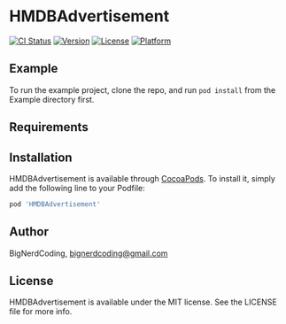 # HMDBAdvertisement

[![CI Status](https://img.shields.io/travis/BigNerdCoding/HMDBAdvertisement.svg?style=flat)](https://travis-ci.org/BigNerdCoding/HMDBAdvertisement)
[![Version](https://img.shields.io/cocoapods/v/HMDBAdvertisement.svg?style=flat)](https://cocoapods.org/pods/HMDBAdvertisement)
[![License](https://img.shields.io/cocoapods/l/HMDBAdvertisement.svg?style=flat)](https://cocoapods.org/pods/HMDBAdvertisement)
[![Platform](https://img.shields.io/cocoapods/p/HMDBAdvertisement.svg?style=flat)](https://cocoapods.org/pods/HMDBAdvertisement)

## Example

To run the example project, clone the repo, and run `pod install` from the Example directory first.

## Requirements

## Installation

HMDBAdvertisement is available through [CocoaPods](https://cocoapods.org). To install
it, simply add the following line to your Podfile:

```ruby
pod 'HMDBAdvertisement'
```

## Author

BigNerdCoding, bignerdcoding@gmail.com

## License

HMDBAdvertisement is available under the MIT license. See the LICENSE file for more info.
